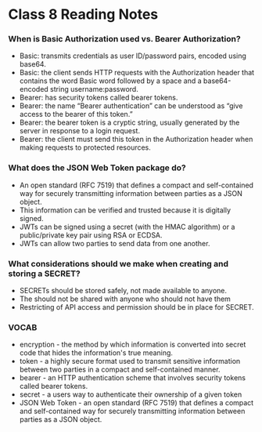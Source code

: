 # Class 8 Reading Notes

### When is Basic Authorization used vs. Bearer Authorization?
- Basic: transmits credentials as user ID/password pairs, encoded using base64.
- Basic: the client sends HTTP requests with the Authorization header that contains the word Basic word followed by a space and a base64-encoded string username:password.
- Bearer: has security tokens called bearer tokens.
- Bearer: the name “Bearer authentication” can be understood as “give access to the bearer of this token.” 
- Bearer: the bearer token is a cryptic string, usually generated by the server in response to a login request. 
- Bearer: the client must send this token in the Authorization header when making requests to protected resources.

### What does the JSON Web Token package do?
- An open standard (RFC 7519) that defines a compact and self-contained way for securely transmitting information between parties as a JSON object. 
- This information can be verified and trusted because it is digitally signed. 
- JWTs can be signed using a secret (with the HMAC algorithm) or a public/private key pair using RSA or ECDSA.
- JWTs can allow two parties to send data from one another.

### What considerations should we make when creating and storing a SECRET?
- SECRETs should be stored safely, not made available to anyone.
- The should not be shared with anyone who should not have them
- Restricting of API access and permission should be in place for SECRET.

### VOCAB
- encryption - the method by which information is converted into secret code that hides the information's true meaning.
- token - a highly secure format used to transmit sensitive information between two parties in a compact and self-contained manner.
- bearer - an HTTP authentication scheme that involves security tokens called bearer tokens. 
- secret - a users way to authenticate their ownership of a given token
- JSON Web Token -  an open standard (RFC 7519) that defines a compact and self-contained way for securely transmitting information between parties as a JSON object.

